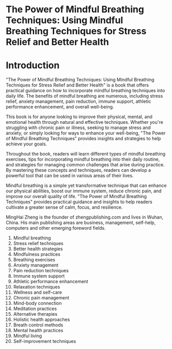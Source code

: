 # The Power of Mindful Breathing Techniques: Using Mindful Breathing Techniques for Stress Relief and Better Health

# Introduction

"The Power of Mindful Breathing Techniques: Using Mindful Breathing Techniques for Stress Relief and Better Health" is a book that offers practical guidance on how to incorporate mindful breathing techniques into daily life. The benefits of mindful breathing are numerous, including stress relief, anxiety management, pain reduction, immune support, athletic performance enhancement, and overall well-being.

This book is for anyone looking to improve their physical, mental, and emotional health through natural and effective techniques. Whether you're struggling with chronic pain or illness, seeking to manage stress and anxiety, or simply looking for ways to enhance your well-being, "The Power of Mindful Breathing Techniques" provides insights and strategies to help achieve your goals.

Throughout the book, readers will learn different types of mindful breathing exercises, tips for incorporating mindful breathing into their daily routine, and strategies for managing common challenges that arise during practice. By mastering these concepts and techniques, readers can develop a powerful tool that can be used in various areas of their lives.

Mindful breathing is a simple yet transformative technique that can enhance our physical abilities, boost our immune system, reduce chronic pain, and improve our overall quality of life. "The Power of Mindful Breathing Techniques" provides practical guidance and insights to help readers cultivate a greater sense of calm, focus, and resilience.

MingHai Zheng is the founder of zhengpublishing.com and lives in Wuhan, China. His main publishing areas are business, management, self-help, computers and other emerging foreword fields.



1. Mindful breathing
2. Stress relief techniques
3. Better health strategies
4. Mindfulness practices
5. Breathing exercises
6. Anxiety management
7. Pain reduction techniques
8. Immune system support
9. Athletic performance enhancement
10. Relaxation techniques
11. Wellness and self-care
12. Chronic pain management
13. Mind-body connection
14. Meditation practices
15. Alternative therapies
16. Holistic health approaches
17. Breath control methods
18. Mental health practices
19. Mindful living
20. Self-improvement techniques

